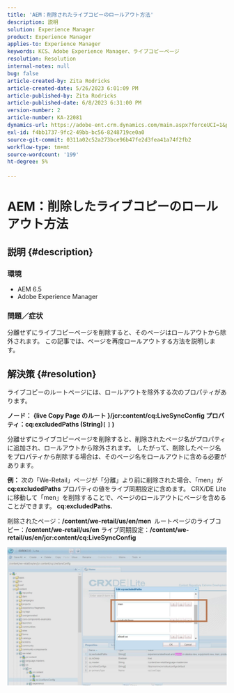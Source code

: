 ```yaml
---
title: 'AEM：削除されたライブコピーのロールアウト方法'
description: 説明
solution: Experience Manager
product: Experience Manager
applies-to: Experience Manager
keywords: KCS、Adobe Experience Manager、ライブコピーページ
resolution: Resolution
internal-notes: null
bug: false
article-created-by: Zita Rodricks
article-created-date: 5/26/2023 6:01:09 PM
article-published-by: Zita Rodricks
article-published-date: 6/8/2023 6:31:00 PM
version-number: 2
article-number: KA-22081
dynamics-url: https://adobe-ent.crm.dynamics.com/main.aspx?forceUCI=1&pagetype=entityrecord&etn=knowledgearticle&id=26052845-effb-ed11-8849-6045bd0063aa
exl-id: f4bb1737-9fc2-49bb-bc56-8248719ce0a0
source-git-commit: 0311a02c52a273bce96b47fe2d3fea41a74f2fb2
workflow-type: tm+mt
source-wordcount: '199'
ht-degree: 5%

---
```


# AEM：削除したライブコピーのロールアウト方法

## 説明 {#description}


### <b>環境</b>

- AEM 6.5
- Adobe Experience Manager


### <b>問題／症状</b>

分離せずにライブコピーページを削除すると、そのページはロールアウトから除外されます。 この記事では、ページを再度ロールアウトする方法を説明します。


## 解決策 {#resolution}


ライブコピーのルートページには、ロールアウトを除外する次のプ&#x200B;ロパテ&#x200B;ィがあります。

<b>ノード：</b> <b>{live Copy Page のルート }/jcr:content/cq:LiveSyncConfig プロパティ：cq:excludedPaths (String)`[` `]` )</b>

分離せずにライブコピーページを削除すると、削除されたページ名がプロパティに追加され、ロールアウトから除外されます。
したがって、削除したページ名をプロパティから削除する場合は、そのページ名をロールアウトに含める必要があります。

<b>例：</b>
次の「We-Retail」ページが「分離」より前に削除された場合、「men」が <b>cq:excludedPaths </b>プロパティの値をライブ同期設定に含めます。
CRX/DE Lite に移動して「men」を削除することで、ページのロールアウトにページを含めることができます。<b> cq:excludedPaths.</b>

削除されたページ：<b>/content/we-retail/us/en/men </b>
ルートページのライブコピー：<b>/content/we-retail/us/en</b>
ライブ同期設定：<b>/content/we-retail/us/en/jcr:content/cq:LiveSyncConfig</b>

![](assets/a7eb936c-03f6-ed11-8848-6045bd006295.png)
